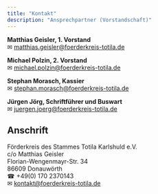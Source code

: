 ```yaml
---
title: "Kontakt"
description: "Ansprechpartner (Vorstandschaft)"
---
```


**Matthias Geisler, 1. Vorstand**<br>
✉&nbsp;matthias.geisler@foerderkreis-totila.de<br>

**Michael Polzin, 2. Vorstand**<br>
✉&nbsp;michael.polzin@foerderkreis-totila.de<br>

**Stephan Morasch, Kassier**<br>
✉&nbsp;stephan.morasch@foerderkreis-totila.de<br>

**Jürgen Jörg, Schriftführer und Buswart**<br>
✉&nbsp;juergen.joerg@foerderkreis-totila.de<br>

## Anschrift

Förderkreis des Stammes Totila Karlshuld e.V.<br>
c/o Matthias Geisler<br>
Florian-Wengenmayr-Str. 34<br>
86609 Donauwörth<br>
☎&nbsp;+49(0) 170 2370143<br>
✉&nbsp;kontakt@foerderkreis-totila.de<br>
